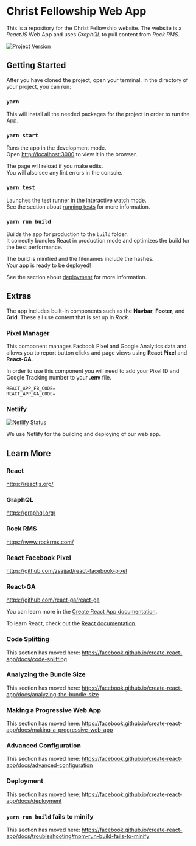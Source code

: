 # Christ Fellowship Web App

This is a repository for the Christ Fellowship website. 
The website is a *ReactJS* Web App and uses *GraphQL* to pull content from *Rock RMS*.

[![Project Version](https://img.shields.io/github/package-json/v/christfellowshipchurch/christ-fellowship-web-app.svg)](https://github.com/christfellowshipchurch/christ-fellowship-web-app)


## Getting Started

After you have cloned the project, open your terminal. In the directory of your project, you can run:

### `yarn`

This will install all the needed packages for the project in order to run the App.

### `yarn start`

Runs the app in the development mode.<br>
Open [http://localhost:3000](http://localhost:3000) to view it in the browser.

The page will reload if you make edits.<br>
You will also see any lint errors in the console.

### `yarn test`

Launches the test runner in the interactive watch mode.<br>
See the section about [running tests](https://facebook.github.io/create-react-app/docs/running-tests) for more information.

### `yarn run build`

Builds the app for production to the `build` folder.<br>
It correctly bundles React in production mode and optimizes the build for the best performance.

The build is minified and the filenames include the hashes.<br>
Your app is ready to be deployed!

See the section about [deployment](https://facebook.github.io/create-react-app/docs/deployment) for more information.







## Extras

The app includes built-in components such as the **Navbar**, **Footer**, and **Grid**. These all use content that is set up in *Rock*.

### Pixel Manager
This component manages Facbook Pixel and Google Analytics data and allows you to report button clicks and page views using **React Pixel** and **React-GA**.

In order to use this component you will need to add your Pixel ID and Google Tracking number to your **.env** file. 

```
REACT_APP_FB_CODE=
REACT_APP_GA_CODE=
```

### Netlify 
[![Netlify Status](https://api.netlify.com/api/v1/badges/14629c48-db6b-49b0-950b-069dc1ae88f3/deploy-status)](https://app.netlify.com/sites/eloquent-hodgkin-806a2b/deploys)

We use Netlify for the building and deploying of our web app.



## Learn More

### React
https://reactjs.org/

### GraphQL
https://graphql.org/

### Rock RMS
https://www.rockrms.com/

### React Facebook Pixel
https://github.com/zsajjad/react-facebook-pixel

### React-GA
https://github.com/react-ga/react-ga


You can learn more in the [Create React App documentation](https://facebook.github.io/create-react-app/docs/getting-started).

To learn React, check out the [React documentation](https://reactjs.org/).

### Code Splitting

This section has moved here: https://facebook.github.io/create-react-app/docs/code-splitting

### Analyzing the Bundle Size

This section has moved here: https://facebook.github.io/create-react-app/docs/analyzing-the-bundle-size

### Making a Progressive Web App

This section has moved here: https://facebook.github.io/create-react-app/docs/making-a-progressive-web-app

### Advanced Configuration

This section has moved here: https://facebook.github.io/create-react-app/docs/advanced-configuration

### Deployment

This section has moved here: https://facebook.github.io/create-react-app/docs/deployment

### `yarn run build` fails to minify

This section has moved here: https://facebook.github.io/create-react-app/docs/troubleshooting#npm-run-build-fails-to-minify

